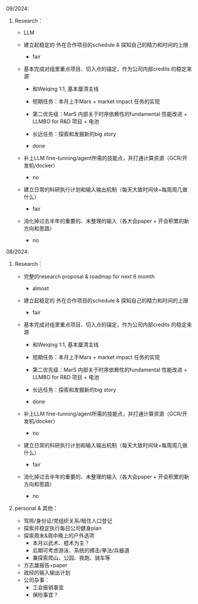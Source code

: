 09/2024:
1. Research：
    - LLM 
    - 建立起稳定的 外在合作项目的schedule & 探知自己的精力和时间的上限
      - fair
    - 基本完成对组里重点项目、切入点的锚定，作为公司内部credits 的稳定来源
      - 和Weiqing 1:1, 基本厘清主线 
      - 短期任务：本月上手Mars + market impact 任务的实现
      - 第二优先级：MarS 内部关于时序依赖性的fundamental 性能改进 + LLMBO for R&D 项目 + 电池
      - 长远任务：探索和发掘新的big story

      - done

    - 补上LLM fine-tunning/agent所需的技能点，并打通计算资源（GCR/开发机/docker）
      - no

    - 建立日常的科研执行计划和输入输出机制（每天大致时间块+每周周几做什么）
      - fair

    - 消化掉过去半年的重要的、未整理的输入（各大会paper + 开会积累的新方向和思路）
      - no















08/2024:
1. Research：
    - 完整的research proposal & roadmap for next 6 momth
      - almost
    - 建立起稳定的 外在合作项目的schedule & 探知自己的精力和时间的上限
      - fair
    - 基本完成对组里重点项目、切入点的锚定，作为公司内部credits 的稳定来源
      - 和Weiqing 1:1, 基本厘清主线 
      - 短期任务：本月上手Mars + market impact 任务的实现
      - 第二优先级：MarS 内部关于时序依赖性的fundamental 性能改进 + LLMBO for R&D 项目 + 电池
      - 长远任务：探索和发掘新的big story

      - done

    - 补上LLM fine-tunning/agent所需的技能点，并打通计算资源（GCR/开发机/docker）
      - no

    - 建立日常的科研执行计划和输入输出机制（每天大致时间块+每周周几做什么）
      - fair

    - 消化掉过去半年的重要的、未整理的输入（各大会paper + 开会积累的新方向和思路）
      - no



2. personal & 其他：
    - 驾照/身份证/党组织关系/租住人口登记
    - 探索并稳定执行每日公司健身plan
    - 探索周末&周中晚上的户外选项
      - 本月以武术、棍术为主？
      - 后期可考虑游泳、系统的搏击/拳法/兵器道 
      - 兼探索爬山、公园、夜跑、骑车等
    - 方志雄报告+paper
    - 政经的输入输出计划
    - 公司杂事：
       - 工会报销事宜
       - 保险事宜？









